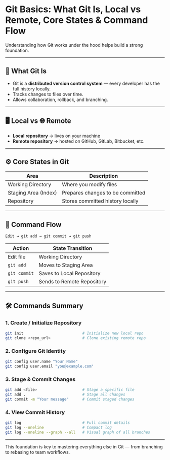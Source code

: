 # Git Basics: What Git Is, Local vs Remote, Core States & Command Flow

Understanding how Git works under the hood helps build a strong foundation.

---

## 🧠 What Git Is

- Git is a **distributed version control system** — every developer has the full history locally.
- Tracks changes to files over time.
- Allows collaboration, rollback, and branching.

---

## 🖥️ Local vs 🌐 Remote

- **Local repository** → lives on your machine  
- **Remote repository** → hosted on GitHub, GitLab, Bitbucket, etc.

---

## ⚙️ Core States in Git

| **Area**             | **Description**                            |
|----------------------|--------------------------------------------|
| Working Directory    | Where you modify files                     |
| Staging Area (Index) | Prepares changes to be committed           |
| Repository           | Stores committed history locally           |

---

## 🔁 Command Flow

```
Edit → git add → git commit → git push
```

| **Action**      | **State Transition**              |
|------------------|-----------------------------------|
| Edit file        | Working Directory                 |
| `git add`        | Moves to Staging Area             |
| `git commit`     | Saves to Local Repository         |
| `git push`       | Sends to Remote Repository        |

---

## 🛠️ Commands Summary

### 1. Create / Initialize Repository
```bash
git init                          # Initialize new local repo
git clone <repo_url>              # Clone existing remote repo
```

### 2. Configure Git Identity
```bash
git config user.name "Your Name"
git config user.email "you@example.com"
```

### 3. Stage & Commit Changes
```bash
git add <file>                    # Stage a specific file
git add .                         # Stage all changes
git commit -m "Your message"      # Commit staged changes
```

### 4. View Commit History
```bash
git log                           # Full commit details
git log --oneline                 # Compact log
git log --oneline --graph --all   # Visual graph of all branches
```

---

This foundation is key to mastering everything else in Git — from branching to rebasing to team workflows.